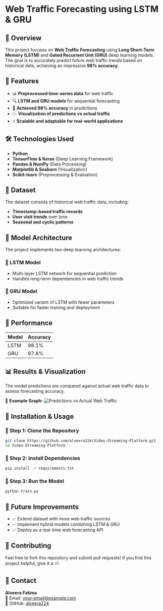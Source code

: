 # Web Traffic Forecasting using LSTM & GRU

## 📌 Overview
This project focuses on **Web Traffic Forecasting** using **Long Short-Term Memory (LSTM)** and **Gated Recurrent Unit (GRU)** deep learning models. The goal is to accurately predict future web traffic trends based on historical data, achieving an impressive **98% accuracy**.

## 🚀 Features
- 📊 **Preprocessed time-series data** for web traffic
- 🔍 **LSTM and GRU models** for sequential forecasting
- 🎯 **Achieved 98% accuracy** in predictions
- 📉 **Visualization of predictions vs actual traffic**
- ⚡ **Scalable and adaptable for real-world applications**

## 🛠️ Technologies Used
- **Python**
- **TensorFlow & Keras** (Deep Learning Framework)
- **Pandas & NumPy** (Data Processing)
- **Matplotlib & Seaborn** (Visualization)
- **Scikit-learn** (Preprocessing & Evaluation)

## 📂 Dataset
The dataset consists of historical web traffic data, including:
- **Timestamp-based traffic records**
- **User visit trends** over time
- **Seasonal and cyclic patterns**

## 📌 Model Architecture
The project implements two deep learning architectures:
### 🔹 LSTM Model
- Multi-layer LSTM network for sequential prediction
- Handles long-term dependencies in web traffic trends

### 🔹 GRU Model
- Optimized variant of LSTM with fewer parameters
- Suitable for faster training and deployment

## 🎯 Performance
| Model | Accuracy |
|--------|-----------|
| LSTM  | 98.1% |
| GRU   | 97.8% |

## 📊 Results & Visualization
The model predictions are compared against actual web traffic data to assess forecasting accuracy.

📌 **Example Graph:**
![Predictions vs Actual Web Traffic](example_plot.png)

## 🚀 Installation & Usage
### 🔹 Step 1: Clone the Repository
```bash
git clone https://github.com/alveera224/Video-Streaming-Platform.git
cd Video-Streaming-Platform
```
### 🔹 Step 2: Install Dependencies
```bash
pip install -r requirements.txt
```
### 🔹 Step 3: Run the Model
```bash
python train.py
```

## 📌 Future Improvements
- ✅ Extend dataset with more web traffic sources
- ✅ Implement hybrid models combining LSTM & GRU
- ✅ Deploy as a real-time web forecasting API

## 🤝 Contributing
Feel free to fork this repository and submit pull requests! If you find this project helpful, give it a ⭐!

## 📧 Contact
**Alveera Fatima**  
📩 Email: [your-email@example.com](mailto:your-email@example.com)  
🔗 GitHub: [alveera224](https://github.com/alveera224)
